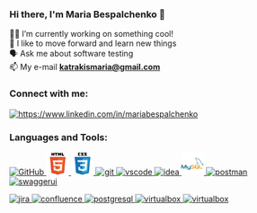 ### Hi there, I'm Maria Bespalchenko 👋
👩‍💻 I’m currently working on something cool!<br/>
🚀 I like to move forward and learn new things <br/>
🗣️ Ask me about software testing<br/>
📫 My e-mail **katrakismaria@gmail.com**

<h3 align="left">Connect with me:</h3>
<p align="left">
<a href="https://www.linkedin.com/in/mariabespalchenko" target="blank"><img align="center" src="https://raw.githubusercontent.com/rahuldkjain/github-profile-readme-generator/master/src/images/icons/Social/linked-in-alt.svg" alt="https://www.linkedin.com/in/mariabespalchenko" = "30" width="40" /></a>
</p>

<h3 align="left">Languages and Tools:</h3>
<p align="left"> <a href="https://github.com" target="_blank" rel="noreferrer"> <img src="https://www.vectorlogo.zone/logos/github/github-tile.svg" alt="GitHub" width="40" height="40"/> </a> 
<a href="https://www.w3.org/html/" target="_blank" rel="noreferrer"> <img src="https://raw.githubusercontent.com/devicons/devicon/master/icons/html5/html5-original-wordmark.svg" alt="html5" width="40" height="40"/>
<a href="https://www.w3schools.com/css/" target="_blank" rel="noreferrer"> <img src="https://raw.githubusercontent.com/devicons/devicon/master/icons/css3/css3-original-wordmark.svg" alt="css3" width="40" height="40"/> </a> 
<a href="https://git-scm.com/" target="_blank" rel="noreferrer"> <img src="https://www.vectorlogo.zone/logos/git-scm/git-scm-icon.svg" alt="git" width="40" height="40"/> </a> 
</a> <a href="https://code.visualstudio.com" target="_blank" rel="noreferrer"> <img src="https://cdn.worldvectorlogo.com/logos/visual-studio-code-1.svg" alt="vscode" width="40" height="40"/> </a> 
  <a href="https://www.jetbrains.com/ru-ru/idea/" target="_blank" rel="noreferrer"> <img src="https://upload.wikimedia.org/wikipedia/commons/thumb/9/9c/IntelliJ_IDEA_Icon.svg/2048px-IntelliJ_IDEA_Icon.svg.png" alt="idea" width="40" height="40"/> </a> 
<a href="https://www.mysql.com/" target="_blank" rel="noreferrer"> <img src="https://raw.githubusercontent.com/devicons/devicon/master/icons/mysql/mysql-original-wordmark.svg" alt="mysql" width="40" height="40"/> </a> 
<a href="https://postman.com" target="_blank" rel="noreferrer"> <img src="https://www.vectorlogo.zone/logos/getpostman/getpostman-icon.svg" alt="postman" width="40" height="40"/> </a> 
<a href="https://swagger.io/tools/swagger-ui/" target="_blank" rel="noreferrer"> <img src="https://static-00.iconduck.com/assets.00/swagger-icon-512x512-halz44im.png" alt="swaggerui" width="40" height="40"/> </a> 

<a href="https://www.atlassian.com/ru/software/jira" target="_blank" rel="noreferrer"> <img src="https://www.vectorlogo.zone/logos/atlassian_jira/atlassian_jira-icon.svg" alt="jira" width="40" height="40"/> </a>
<a href="https://www.atlassian.com/ru/software/confluence" target="_blank" rel="noreferrer"> <img src="https://www.appnovation.com/sites/default/files/2019-06/techservicelogo_Confluence.svg" alt="confluence" width="40" height="40"/> </a>
<a href="https://www.postgresql.org" target="_blank" rel="noreferrer"> <img src="https://www.vectorlogo.zone/logos/postgresql/postgresql-vertical.svg" alt="postgresql" width="40" height="40"/> </a> 
<a href="https://www.virtualbox.org" target="_blank" rel="noreferrer"> <img src="https://www.vectorlogo.zone/logos/virtualbox/virtualbox-icon.svg" alt="virtualbox" width="40" height="40"/> </a> 
<a href="https://www.python.org/" target="_blank" rel="noreferrer"> <img src="https://www.vectorlogo.zone/logos/python/python-icon.svg" alt="virtualbox" width="40" height="40"/> </a> 

</p>

